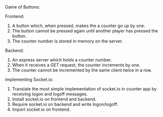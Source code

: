 Game of Buttons:

Frontend:

1. A button which, when pressed, makes the a counter go up by one.
2. The button cannot be pressed again until another player has pressed the button.
3. The counter number is stored in memory on the server.

Backend:

1. An express server which holds a counter number.
2. When it receives a GET request, the counter increments by one.
3. The counter cannot be incremented by the same client twice in a row.

Implementing Socket.io:

1. Translate the most simple implementation of socket.io in counter app by receiving logon and logoff messages.
2. Install socket.io on frontend and backend.
3. Require socket.io on backend and write logon/logoff.
4. Import socket.io on frontend.
